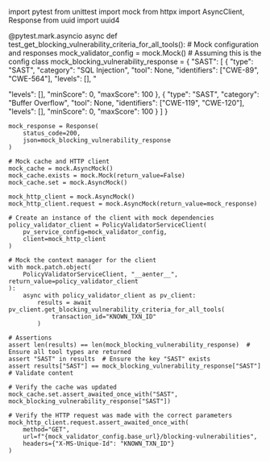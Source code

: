 import pytest
from unittest import mock
from httpx import AsyncClient, Response
from uuid import uuid4

@pytest.mark.asyncio
async def test_get_blocking_vulnerability_criteria_for_all_tools():
    # Mock configuration and responses
    mock_validator_config = mock.Mock()  # Assuming this is the config class
    mock_blocking_vulnerability_response = {
        "SAST": [
            {
                "type": "SAST",
                "category": "SQL Injection",
                "tool": None,
                "identifiers": ["CWE-89", "CWE-564"],
                "levels": [],
                "



"levels": [],
                "minScore": 0,
                "maxScore": 100
            },
            {
                "type": "SAST",
                "category": "Buffer Overflow",
                "tool": None,
                "identifiers": ["CWE-119", "CWE-120"],
                "levels": [],
                "minScore": 0,
                "maxScore": 100
            }
        ]
    }

    mock_response = Response(
        status_code=200,
        json=mock_blocking_vulnerability_response
    )

    # Mock cache and HTTP client
    mock_cache = mock.AsyncMock()
    mock_cache.exists = mock.Mock(return_value=False)
    mock_cache.set = mock.AsyncMock()

    mock_http_client = mock.AsyncMock()
    mock_http_client.request = mock.AsyncMock(return_value=mock_response)

    # Create an instance of the client with mock dependencies
    policy_validator_client = PolicyValidatorServiceClient(
        pv_service_config=mock_validator_config,
        client=mock_http_client
    )

    # Mock the context manager for the client
    with mock.patch.object(
        PolicyValidatorServiceClient, "__aenter__", return_value=policy_validator_client
    ):
        async with policy_validator_client as pv_client:
            results = await pv_client.get_blocking_vulnerability_criteria_for_all_tools(
                transaction_id="KNOWN_TXN_ID"
            )

    # Assertions
    assert len(results) == len(mock_blocking_vulnerability_response)  # Ensure all tool types are returned
    assert "SAST" in results  # Ensure the key "SAST" exists
    assert results["SAST"] == mock_blocking_vulnerability_response["SAST"]  # Validate content

    # Verify the cache was updated
    mock_cache.set.assert_awaited_once_with("SAST", mock_blocking_vulnerability_response["SAST"])

    # Verify the HTTP request was made with the correct parameters
    mock_http_client.request.assert_awaited_once_with(
        method="GET",
        url=f"{mock_validator_config.base_url}/blocking-vulnerabilities",
        headers={"X-MS-Unique-Id": "KNOWN_TXN_ID"}
    )
